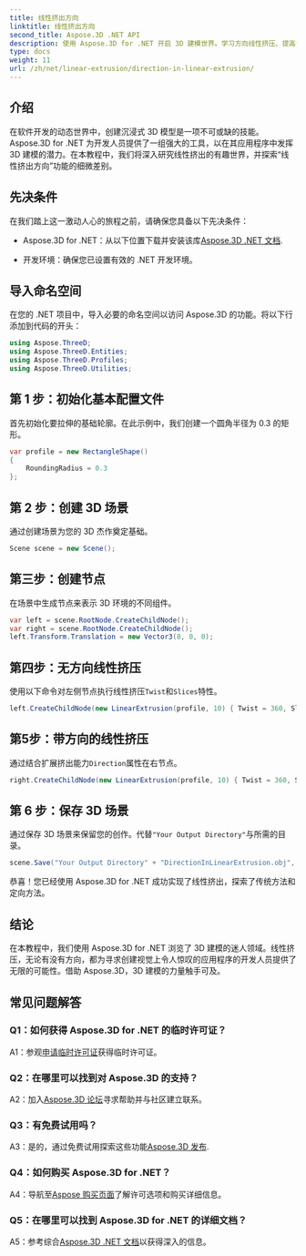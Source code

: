 ```yaml
---
title: 线性挤出方向
linktitle: 线性挤出方向
second_title: Aspose.3D .NET API
description: 使用 Aspose.3D for .NET 开启 3D 建模世界。学习方向线性挤压、提高创造力并轻松制作沉浸式应用程序。
type: docs
weight: 11
url: /zh/net/linear-extrusion/direction-in-linear-extrusion/
---
```

## 介绍

在软件开发的动态世界中，创建沉浸式 3D 模型是一项不可或缺的技能。 Aspose.3D for .NET 为开发人员提供了一组强大的工具，以在其应用程序中发挥 3D 建模的潜力。在本教程中，我们将深入研究线性挤出的有趣世界，并探索“线性挤出方向”功能的细微差别。

## 先决条件

在我们踏上这一激动人心的旅程之前，请确保您具备以下先决条件：

-  Aspose.3D for .NET：从以下位置下载并安装该库[Aspose.3D .NET 文档](https://reference.aspose.com/3d/net/).

- 开发环境：确保您已设置有效的 .NET 开发环境。

## 导入命名空间

在您的 .NET 项目中，导入必要的命名空间以访问 Aspose.3D 的功能。将以下行添加到代码的开头：

```csharp
using Aspose.ThreeD;
using Aspose.ThreeD.Entities;
using Aspose.ThreeD.Profiles;
using Aspose.ThreeD.Utilities;
```

## 第 1 步：初始化基本配置文件

首先初始化要拉伸的基础轮廓。在此示例中，我们创建一个圆角半径为 0.3 的矩形。

```csharp
var profile = new RectangleShape()
{
    RoundingRadius = 0.3
};
```

## 第 2 步：创建 3D 场景

通过创建场景为您的 3D 杰作奠定基础。

```csharp
Scene scene = new Scene();
```

## 第三步：创建节点

在场景中生成节点来表示 3D 环境的不同组件。

```csharp
var left = scene.RootNode.CreateChildNode();
var right = scene.RootNode.CreateChildNode();
left.Transform.Translation = new Vector3(8, 0, 0);
```

## 第四步：无方向线性挤压

使用以下命令对左侧节点执行线性挤压`Twist`和`Slices`特性。

```csharp
left.CreateChildNode(new LinearExtrusion(profile, 10) { Twist = 360, Slices = 100 });
```

## 第5步：带方向的线性挤压

通过结合扩展挤出能力`Direction`属性在右节点。

```csharp
right.CreateChildNode(new LinearExtrusion(profile, 10) { Twist = 360, Slices = 100, Direction = new Vector3(0.3, 0.2, 1) });
```

## 第 6 步：保存 3D 场景

通过保存 3D 场景来保留您的创作。代替`"Your Output Directory"`与所需的目录。

```csharp
scene.Save("Your Output Directory" + "DirectionInLinearExtrusion.obj", FileFormat.WavefrontOBJ);
```

恭喜！您已经使用 Aspose.3D for .NET 成功实现了线性挤出，探索了传统方法和定向方法。

## 结论

在本教程中，我们使用 Aspose.3D for .NET 浏览了 3D 建模的迷人领域。线性挤压，无论有没有方向，都为寻求创建视觉上令人惊叹的应用程序的开发人员提供了无限的可能性。借助 Aspose.3D，3D 建模的力量触手可及。

## 常见问题解答

### Q1：如何获得 Aspose.3D for .NET 的临时许可证？

 A1：参观[申请临时许可证](https://purchase.aspose.com/temporary-license/)获得临时许可证。

### Q2：在哪里可以找到对 Aspose.3D 的支持？

 A2：加入[Aspose.3D 论坛](https://forum.aspose.com/c/3d/18)寻求帮助并与社区建立联系。

### Q3：有免费试用吗？

 A3：是的，通过免费试用探索这些功能[Aspose.3D 发布](https://releases.aspose.com/).

### Q4：如何购买 Aspose.3D for .NET？

 A4：导航至[Aspose 购买页面](https://purchase.aspose.com/buy)了解许可选项和购买详细信息。

### Q5：在哪里可以找到 Aspose.3D for .NET 的详细文档？

 A5：参考综合[Aspose.3D .NET 文档](https://reference.aspose.com/3d/net/)以获得深入的信息。